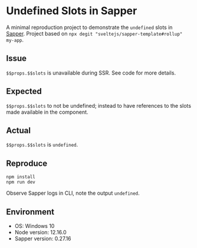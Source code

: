 Undefined Slots in Sapper
=========================

A minimal reproduction project to demonstrate the `undefined` slots in [Sapper][1]. Project based on `npx degit "sveltejs/sapper-template#rollup" my-app`.

Issue
-----

`$$props.$$slots` is unavailable during SSR. See code for more details.

[1]: https://github.com/sveltejs/sapper

Expected
--------

`$$props.$$slots` to not be undefined; instead to have references to the slots made available in the component.

Actual
------

`$$props.$$slots` is `undefined`.

Reproduce
---------

```
npm install
npm run dev
```

Observe Sapper logs in CLI, note the output `undefined`.

Environment
-----------

- OS: Windows 10 
- Node version: 12.16.0 
- Sapper version: 0.27.16 
